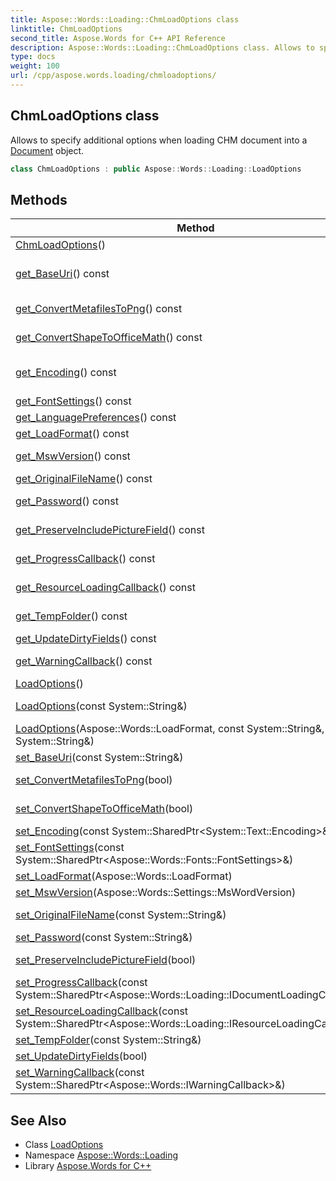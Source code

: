 ```yaml
---
title: Aspose::Words::Loading::ChmLoadOptions class
linktitle: ChmLoadOptions
second_title: Aspose.Words for C++ API Reference
description: Aspose::Words::Loading::ChmLoadOptions class. Allows to specify additional options when loading CHM document into a Document object in C++.
type: docs
weight: 100
url: /cpp/aspose.words.loading/chmloadoptions/
---
```

## ChmLoadOptions class


Allows to specify additional options when loading CHM document into a [Document](../../aspose.words/document/) object.

```cpp
class ChmLoadOptions : public Aspose::Words::Loading::LoadOptions
```

## Methods

| Method | Description |
| --- | --- |
| [ChmLoadOptions](./chmloadoptions/)() | Initializes a new instance of this class with default values. |
| [get_BaseUri](../loadoptions/get_baseuri/)() const | Gets or sets the string that will be used to resolve relative URIs found in the document into absolute URIs when required. Can be null or empty string. Default is null. |
| [get_ConvertMetafilesToPng](../loadoptions/get_convertmetafilestopng/)() const | Gets or sets whether to convert metafile ([Wmf](../) or [Emf](../)) images to [Png](../) image format. |
| [get_ConvertShapeToOfficeMath](../loadoptions/get_convertshapetoofficemath/)() const | Gets or sets whether to convert shapes with EquationXML to Office [Math](../../aspose.words.math/) objects. |
| [get_Encoding](../loadoptions/get_encoding/)() const | Gets or sets the encoding that will be used to load an HTML, TXT, or CHM document if the encoding is not specified inside the document. Can be null. Default is null. |
| [get_FontSettings](../loadoptions/get_fontsettings/)() const | Allows to specify document font settings. |
| [get_LanguagePreferences](../loadoptions/get_languagepreferences/)() const | Gets language preferences that will be used when document is loading. |
| [get_LoadFormat](../loadoptions/get_loadformat/)() const | Specifies the format of the document to be loaded. Default is [Auto](../../aspose.words/loadformat/). |
| [get_MswVersion](../loadoptions/get_mswversion/)() const | Allows to specify that the document loading process should match a specific MS Word version. Default value is [Word2019](../../aspose.words.settings/mswordversion/) |
| [get_OriginalFileName](./get_originalfilename/)() const | The name of the CHM file. Default value is **null**. |
| [get_Password](../loadoptions/get_password/)() const | Gets or sets the password for opening an encrypted document. Can be null or empty string. Default is null. |
| [get_PreserveIncludePictureField](../loadoptions/get_preserveincludepicturefield/)() const | Gets or sets whether to preserve the INCLUDEPICTURE field when reading Microsoft Word formats. The default value is false. |
| [get_ProgressCallback](../loadoptions/get_progresscallback/)() const | Called during loading a document and accepts data about loading progress. |
| [get_ResourceLoadingCallback](../loadoptions/get_resourceloadingcallback/)() const | Allows to control how external resources (images, style sheets) are loaded when a document is imported from HTML, MHTML. |
| [get_TempFolder](../loadoptions/get_tempfolder/)() const | Allows to use temporary files when reading document. By default this property is **null** and no temporary files are used. |
| [get_UpdateDirtyFields](../loadoptions/get_updatedirtyfields/)() const | Specifies whether to update the fields with the **dirty** attribute. |
| [get_WarningCallback](../loadoptions/get_warningcallback/)() const | Called during a load operation, when an issue is detected that might result in data or formatting fidelity loss. |
| [LoadOptions](../loadoptions/loadoptions/)() | Initializes a new instance of this class with default values. |
| [LoadOptions](../loadoptions/loadoptions/)(const System::String\&) | A shortcut to initialize a new instance of this class with the specified password to load an encrypted document. |
| [LoadOptions](../loadoptions/loadoptions/)(Aspose::Words::LoadFormat, const System::String\&, const System::String\&) | A shortcut to initialize a new instance of this class with properties set to the specified values. |
| [set_BaseUri](../loadoptions/set_baseuri/)(const System::String\&) | Setter for [Aspose::Words::Loading::LoadOptions::get_BaseUri](../loadoptions/get_baseuri/). |
| [set_ConvertMetafilesToPng](../loadoptions/set_convertmetafilestopng/)(bool) | Setter for [Aspose::Words::Loading::LoadOptions::get_ConvertMetafilesToPng](../loadoptions/get_convertmetafilestopng/). |
| [set_ConvertShapeToOfficeMath](../loadoptions/set_convertshapetoofficemath/)(bool) | Setter for [Aspose::Words::Loading::LoadOptions::get_ConvertShapeToOfficeMath](../loadoptions/get_convertshapetoofficemath/). |
| [set_Encoding](../loadoptions/set_encoding/)(const System::SharedPtr\<System::Text::Encoding\>\&) | Setter for [Aspose::Words::Loading::LoadOptions::get_Encoding](../loadoptions/get_encoding/). |
| [set_FontSettings](../loadoptions/set_fontsettings/)(const System::SharedPtr\<Aspose::Words::Fonts::FontSettings\>\&) | Setter for [Aspose::Words::Loading::LoadOptions::get_FontSettings](../loadoptions/get_fontsettings/). |
| [set_LoadFormat](../loadoptions/set_loadformat/)(Aspose::Words::LoadFormat) | Setter for [Aspose::Words::Loading::LoadOptions::get_LoadFormat](../loadoptions/get_loadformat/). |
| [set_MswVersion](../loadoptions/set_mswversion/)(Aspose::Words::Settings::MsWordVersion) | Setter for [Aspose::Words::Loading::LoadOptions::get_MswVersion](../loadoptions/get_mswversion/). |
| [set_OriginalFileName](./set_originalfilename/)(const System::String\&) | Setter for [Aspose::Words::Loading::ChmLoadOptions::get_OriginalFileName](./get_originalfilename/). |
| [set_Password](../loadoptions/set_password/)(const System::String\&) | Setter for [Aspose::Words::Loading::LoadOptions::get_Password](../loadoptions/get_password/). |
| [set_PreserveIncludePictureField](../loadoptions/set_preserveincludepicturefield/)(bool) | Setter for [Aspose::Words::Loading::LoadOptions::get_PreserveIncludePictureField](../loadoptions/get_preserveincludepicturefield/). |
| [set_ProgressCallback](../loadoptions/set_progresscallback/)(const System::SharedPtr\<Aspose::Words::Loading::IDocumentLoadingCallback\>\&) | Called during loading a document and accepts data about loading progress. |
| [set_ResourceLoadingCallback](../loadoptions/set_resourceloadingcallback/)(const System::SharedPtr\<Aspose::Words::Loading::IResourceLoadingCallback\>\&) | Setter for [Aspose::Words::Loading::LoadOptions::get_ResourceLoadingCallback](../loadoptions/get_resourceloadingcallback/). |
| [set_TempFolder](../loadoptions/set_tempfolder/)(const System::String\&) | Setter for [Aspose::Words::Loading::LoadOptions::get_TempFolder](../loadoptions/get_tempfolder/). |
| [set_UpdateDirtyFields](../loadoptions/set_updatedirtyfields/)(bool) | Setter for [Aspose::Words::Loading::LoadOptions::get_UpdateDirtyFields](../loadoptions/get_updatedirtyfields/). |
| [set_WarningCallback](../loadoptions/set_warningcallback/)(const System::SharedPtr\<Aspose::Words::IWarningCallback\>\&) | Setter for [Aspose::Words::Loading::LoadOptions::get_WarningCallback](../loadoptions/get_warningcallback/). |
## See Also

* Class [LoadOptions](../loadoptions/)
* Namespace [Aspose::Words::Loading](../)
* Library [Aspose.Words for C++](../../)
